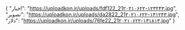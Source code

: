 {
  "اخبار": "https://uploadkon.ir/uploads/fdf122_21۲۰۲۱۰۶۲۲-۱۲۳۲۴۳.jpg",
  "تصویر": "https://uploadkon.ir/uploads/da2822_21۲۰۲۱۰۶۲۲-۱۳۱۲۴۳.jpg",
  "دلار": "https://uploadkon.ir/uploads/76fe22_21۲۰۲۱۰۶۲۲-۱۳۱۸۱۳.jpg"
}
